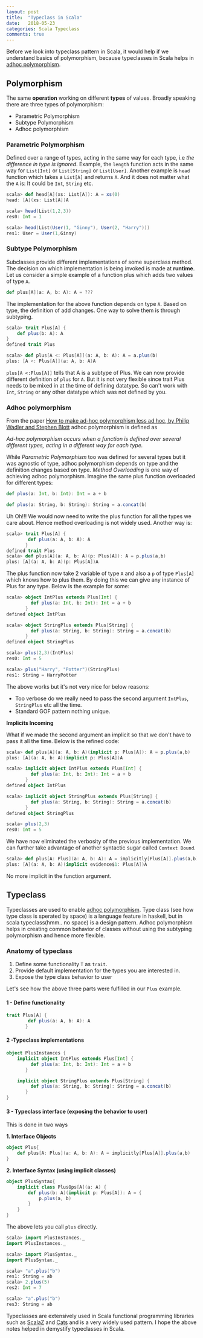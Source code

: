 ```yaml
---
layout: post
title:  "Typeclass in Scala"
date:   2018-05-23
categories: Scala Typeclass
comments: true
---
```


Before we look into typeclass pattern in Scala, it would help if we understand basics of polymorphism, because typeclasses in Scala helps in [adhoc polymorphism](#adhoc-polymorphism).<!--excerpt-->


## Polymorphism

The same **operation** working on different **types** of values. Broadly speaking there are three types of polymorphism:

* Parametric Polymorphism
* Subtype Polymorphism
* Adhoc polymorphism

### Parametric Polymorphism

Defined over a range of types, acting in the same way for each type, i.e *the difference in type is ignored*. Example, the `length` function acts in the same way for `List[Int]` or `List[String]` or `List[User]`. Another example is `head` function which takes a `List[A]` and returns `A`. And it does not matter what the `A` is: It could be `Int`, `String` etc.

```scala
scala> def head[A](xs: List[A]): A = xs(0)
head: [A](xs: List[A])A

scala> head(List(1,2,3))
res0: Int = 1

scala> head(List(User(1, "Ginny"), User(2, "Harry")))
res1: User = User(1,Ginny)
```

### Subtype Polymorphism

Subclasses provide different implementations of some superclass method. The decision on which implementation is being invoked is made at **runtime**. Let us consider a simple example of a function plus which adds two values of type `A`.


```scala
def plus[A](a: A, b: A): A = ???
```

The implementation for the above function depends on type `A`. Based on type, the definition of add changes. One way to solve them is through subtyping.

```scala
scala> trait Plus[A] {
	def plus(b: A): A
}
defined trait Plus

scala> def plus[A <: Plus[A]](a: A, b: A): A = a.plus(b)
plus: [A <: Plus[A]](a: A, b: A)A

```

`plus[A <:Plus[A]]` tells that A is a subtype of Plus. We can now provide different definition of `plus` for `A`. But it is not very flexible since trait Plus needs to be mixed in at the time of defining datatype. So can't work with `Int`, `String` or any other datatype which was not defined by you.

### Adhoc polymorphism

From the paper [How to make ad-hoc polymorphism less ad hoc, by Philip Wadler and Stephen Blott](https://www.cse.iitk.ac.in/users/karkare/courses/2010/cs653/Papers/ad-hoc-polymorphism.pdf) adhoc polymorphism is defined as 

*Ad-hoc polymorphism occurs when a function is
defined over several different types, acting in a different
way for each type.*

While *Parametric Polymorphism* too was defined for several types but it was agnostic of type, adhoc polymorphism depends on type and the definition changes based on type. *Method Overloading* is one way of achieving adhoc polymorphism. Imagine the same plus function overloaded for different types:

```scala
def plus(a: Int, b: Int): Int = a + b

def plus(a: String, b: String): String = a.concat(b)
```

Uh Oh!!! We would now need to write the plus function for all the types we care about. Hence method overloading is not widely used. Another way is:

```scala
scala> trait Plus[A] {
     	def plus(a: A, b: A): A
       }
defined trait Plus
scala> def plus[A](a: A, b: A)(p: Plus[A]): A = p.plus(a,b)
plus: [A](a: A, b: A)(p: Plus[A])A
```
The plus function now take 2 variable of type `A` and also a `p` of type `Plus[A]` which knows how to plus them. By doing this we can give any instance of Plus for any type. Below is the example for some:

```scala
scala> object IntPlus extends Plus[Int] {
         def plus(a: Int, b: Int): Int = a + b
       }
defined object IntPlus

scala> object StringPlus extends Plus[String] {
         def plus(a: String, b: String): String = a.concat(b)
       }
defined object StringPlus

scala> plus(2,3)(IntPlus)
res0: Int = 5

scala> plus("Harry", "Potter")(StringPlus)
res1: String = HarryPotter
```

The above works but it's not very nice for below reasons:
* Too verbose do we really need to pass the second argument `IntPlus`, `StringPlus` etc all the time.
* Standard GOF pattern nothing unique.

**Implicits Incoming**

What if we made the second argument an implicit so that we don't have to pass it all the time. Below is the refined code: 

```scala
scala> def plus[A](a: A, b: A)(implicit p: Plus[A]): A = p.plus(a,b)
plus: [A](a: A, b: A)(implicit p: Plus[A])A

scala> implicit object IntPlus extends Plus[Int] {
         def plus(a: Int, b: Int): Int = a + b
       }
defined object IntPlus

scala> implicit object StringPlus extends Plus[String] {
         def plus(a: String, b: String): String = a.concat(b)
       }
defined object StringPlus

scala> plus(2,3)
res0: Int = 5
```

We have now eliminated the verbosity of the previous implementation. We can further take advantage of another syntactic sugar called `Context Bound`.

```scala
scala> def plus[A: Plus](a: A, b: A): A = implicitly[Plus[A]].plus(a,b)
plus: [A](a: A, b: A)(implicit evidence$1: Plus[A])A
```
No more implicit in the function argument.


## Typeclass

Typeclasses are used to enable [adhoc polymorphism](#adhoc-polymorphism). Type class (see how type class is sperated by space) is a language feature in haskell, but in scala typeclass(hmm.. no space) is a design pattern. Adhoc polymorphism helps in creating common behavior of classes without using the subtyping polymorphism and hence more flexible.

### Anatomy of typeclass

1. Define some functionality `T` as `trait`.
2. Provide default implementation for the types you are interested in.
3. Expose the type class behavior to user

Let's see how the above three parts were fulfilled in our `Plus` example.

#### 1 - Define functionality

```scala
trait Plus[A] {
     	def plus(a: A, b: A): A
       }
```

#### 2 -Typeclass implementations

```scala
object PlusInstances {
	implicit object IntPlus extends Plus[Int] {
         def plus(a: Int, b: Int): Int = a + b
       }

	implicit object StringPlus extends Plus[String] {
         def plus(a: String, b: String): String = a.concat(b)
       }
}
```

#### 3 - Typeclass interface (exposing the behavior to user)


This is done in two ways

**1. Interface Objects**
```scala
object Plus{
	def plus[A: Plus](a: A, b: A): A = implicitly[Plus[A]].plus(a,b)
}
```
**2. Interface Syntax (using implicit classes)**
```scala
object PlusSyntax{
	implicit class PlusOps[A](a: A) {
    	def plus(b: A)(implicit p: Plus[A]): A = {
        	p.plus(a, b)
        }
    }
}
```

The above lets you call `plus` directly.

```scala
scala> import PlusInstances._
import PlusInstances._

scala> import PlusSyntax._
import PlusSyntax._

scala> "a".plus("b")
res1: String = ab
scala> 2.plus(5)
res2: Int = 7

scala> "a".plus("b")
res3: String = ab
```

Typeclasses are extensively used in Scala functional programming libraries such as [ScalaZ](https://github.com/scalaz/scalaz) and [Cats](https://typelevel.org/cats/) and is a very widely used pattern. I hope the above notes helped in demystify typeclasses in Scala.